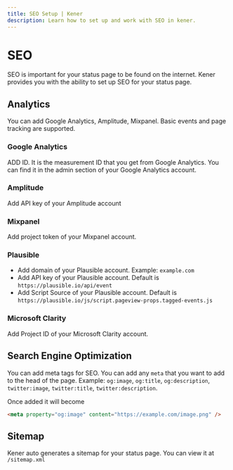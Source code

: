 ```yaml
---
title: SEO Setup | Kener
description: Learn how to set up and work with SEO in kener.
---
```


# SEO

SEO is important for your status page to be found on the internet. Kener provides you with the ability to set up SEO for your status page.

## Analytics

You can add Google Analytics, Amplitude, Mixpanel. Basic events and page tracking are supported.

### Google Analytics

ADD ID. It is the measurement ID that you get from Google Analytics. You can find it in the admin section of your Google Analytics account.

### Amplitude

Add API key of your Amplitude account

### Mixpanel

Add project token of your Mixpanel account.

### Plausible

- Add domain of your Plausible account. Example: `example.com`
- Add API key of your Plausible account. Default is `https://plausible.io/api/event`
- Add Script Source of your Plausible account. Default is `https://plausible.io/js/script.pageview-props.tagged-events.js`

### Microsoft Clarity

Add Project ID of your Microsoft Clarity account.

## Search Engine Optimization

You can add meta tags for SEO. You can add any `meta` that you want to add to the head of the page. Example: `og:image`, `og:title`, `og:description`, `twitter:image`, `twitter:title`, `twitter:description`.

Once added it will become

```html
<meta property="og:image" content="https://example.com/image.png" />
```

## Sitemap

Kener auto generates a sitemap for your status page. You can view it at `/sitemap.xml`
